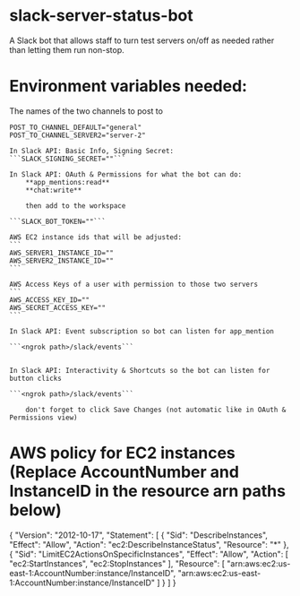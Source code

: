 # slack-server-status-bot
A Slack bot that allows staff to turn test servers on/off as needed rather than letting them run non-stop.


# Environment variables needed:

The names of the two channels to post to
```
POST_TO_CHANNEL_DEFAULT="general"                                 
POST_TO_CHANNEL_SERVER2="server-2"
```

    In Slack API: Basic Info, Signing Secret:
    ```SLACK_SIGNING_SECRET=""```

    In Slack API: OAuth & Permissions for what the bot can do:
        **app_mentions:read**
        **chat:write**

        then add to the workspace

    ```SLACK_BOT_TOKEN=""```

    AWS EC2 instance ids that will be adjusted:
    ```
    AWS_SERVER1_INSTANCE_ID=""
    AWS_SERVER2_INSTANCE_ID=""
    ```

    AWS Access Keys of a user with permission to those two servers
    ```
    AWS_ACCESS_KEY_ID=""
    AWS_SECRET_ACCESS_KEY=""
    ```

    In Slack API: Event subscription so bot can listen for app_mention

    ```<ngrok path>/slack/events```


    In Slack API: Interactivity & Shortcuts so the bot can listen for button clicks

    ```<ngrok path>/slack/events```

        don't forget to click Save Changes (not automatic like in OAuth & Permissions view)

# AWS policy for EC2 instances (Replace AccountNumber and InstanceID in the resource arn paths below)

{
    "Version": "2012-10-17",
    "Statement": [
        {
            "Sid": "DescribeInstances",
            "Effect": "Allow",
            "Action": "ec2:DescribeInstanceStatus",
            "Resource": "*"
        },
        {
            "Sid": "LimitEC2ActionsOnSpecificInstances",
            "Effect": "Allow",
            "Action": [
                "ec2:StartInstances",
                "ec2:StopInstances"
            ],
            "Resource": [
                "arn:aws:ec2:us-east-1:AccountNumber:instance/InstanceID",
                "arn:aws:ec2:us-east-1:AccountNumber:instance/InstanceID"
            ]
        }
    ]
}